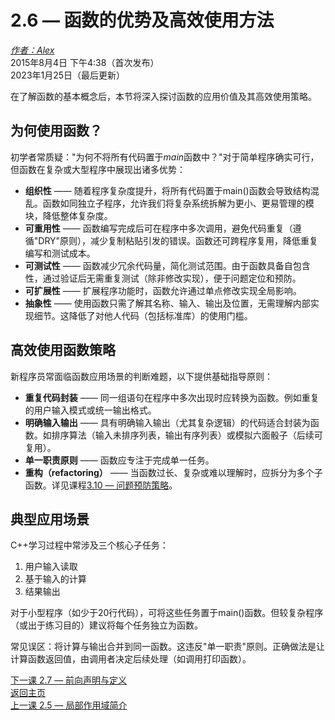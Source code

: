 2.6 — 函数的优势及高效使用方法  
================================================

[*作者：Alex*](https://www.learncpp.com/author/Alex/ "查看 Alex 的所有文章")  
2015年8月4日 下午4:38（首次发布）  
2023年1月25日（最后更新）  

在了解函数的基本概念后，本节将深入探讨函数的应用价值及其高效使用策略。  

为何使用函数？  
----------------  

初学者常质疑："为何不将所有代码置于*main*函数中？"对于简单程序确实可行，但函数在复杂或大型程序中展现出诸多优势：  

* **组织性** —— 随着程序复杂度提升，将所有代码置于main()函数会导致结构混乱。函数如同独立子程序，允许我们将复杂系统拆解为更小、更易管理的模块，降低整体复杂度。  
* **可重用性** —— 函数编写完成后可在程序中多次调用，避免代码重复（遵循"DRY"原则），减少复制粘贴引发的错误。函数还可跨程序复用，降低重复编写和测试成本。  
* **可测试性** —— 函数减少冗余代码量，简化测试范围。由于函数具备自包含性，通过验证后无需重复测试（除非修改实现），便于问题定位和预防。  
* **可扩展性** —— 扩展程序功能时，函数允许通过单点修改实现全局影响。  
* **抽象性** —— 使用函数只需了解其名称、输入、输出及位置，无需理解内部实现细节。这降低了对他人代码（包括标准库）的使用门槛。  

高效使用函数策略  
----------------  

新程序员常面临函数应用场景的判断难题，以下提供基础指导原则：  

* **重复代码封装** —— 同一组语句在程序中多次出现时应转换为函数。例如重复的用户输入模式或统一输出格式。  
* **明确输入输出** —— 具有明确输入输出（尤其复杂逻辑）的代码适合封装为函数。如排序算法（输入未排序列表，输出有序列表）或模拟六面骰子（后续可复用）。  
* **单一职责原则** —— 函数应专注于完成单一任务。  
* **重构（refactoring）** —— 当函数过长、复杂或难以理解时，应拆分为多个子函数。详见课程[3.10 — 问题预防策略](Chapter-3/lesson3.10-finding-issues-before-they-become-problems.md)。  

典型应用场景  
----------------  

C++学习过程中常涉及三个核心子任务：  
1. 用户输入读取  
2. 基于输入的计算  
3. 结果输出  

对于小型程序（如少于20行代码），可将这些任务置于main()函数。但较复杂程序（或出于练习目的）建议将每个任务独立为函数。  

常见误区：将计算与输出合并到同一函数。这违反"单一职责"原则。正确做法是让计算函数返回值，由调用者决定后续处理（如调用打印函数）。  

[下一课 2.7 — 前向声明与定义](Chapter-2/lesson2.7-forward-declarations.md)  
[返回主页](/)  
[上一课 2.5 — 局部作用域简介](Chapter-2/lesson2.5-introduction-to-local-scope.md)